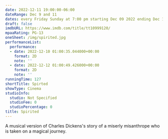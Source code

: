 ```yaml
---
date: 2022-12-11 19:00:00-06:00
dateRange: Dec 9 and 11
dates: every Friday Sunday at 7:00 pm starting Dec 09 2022 ending Dec 11 2022
draft: false
imdbURL: https://www.imdb.com/title/tt10999120/
mpaaRating: PG-13
oneSheet: /img/spirited.jpg
performanceList:
  performance:
  - date: 2022-12-10 01:00:35.044000+00:00
    format: 2D
    note: ''
  - date: 2022-12-12 01:00:49.426000+00:00
    format: 2D
    note: ''
runningTime: 127
shortTitle: Spirted
showType: Cinema
studioInfo:
  studio: Not Specified
  studioFee: 0
  studioPercentage: 0
title: Spirited
---
```


A musical version of Charles Dickens's story of a miserly misanthrope who is taken on a magical journey.